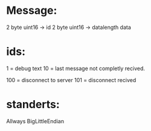 ﻿
# Message:
2 byte uint16 -> id
2 byte uint16 -> datalength
data

# ids:

1 = debug text
10 = last message not completly recived.

100 = disconnect to server
101 = disconnect recived

# standerts:
Allways BigLittleEndian
